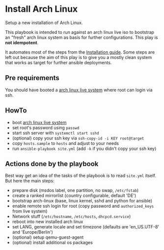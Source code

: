 # Install Arch Linux
Setup a new installation of Arch Linux.

This playbook is intended to run against an arch linux live iso
to bootstrap an "fresh" arch linux system as basis for further 
configurations. This play is **not idempotent**.

It automates most of the steps from the 
[Installation guide](https://wiki.archlinux.org/index.php/Installation_guide).
Some steps are left out because the aim of this play is to give you
a mostly clean system that works as target for further ansible deployments.


## Pre requirements
You should have booted a [arch linux live system](https://www.archlinux.org/download/)
where root can login via ssh.


## HowTo
- boot [arch linux live system](https://www.archlinux.org/download/)
- set root's password using `passwd`
- start ssh server with `systemctl start sshd`
- (optional) copy your ssh key via `ssh-copy-id -i KEY root@target`
- copy `hosts.sample` to `hosts` and adjust to your needs
- run `ansible-playbook site.yml` (add `-k` if you didn't copy your ssh key)


## Actions done by the playbook
Best way get an idea of the tasks of the playbook is to read `site.yml`
itself. But here the main steps:
 
- prepare disk (msdos label, one partition, no swap, `/etc/fstab`)
- create a ranked mirrorlist (country configurable, default 'DE')
- bootstrap arch-linux (base, linux kernel, sshd and python for ansible)
- enable remote ssh login for root (copy password and `authorized_keys` from live system)
- Network stuff (`/etc/hostname`, `/etc/hosts`, `dhcpcd.service`)
- reboot into new installed arch linux
- set LANG, generate locale and set timezone (defaults are 'en_US.UTF-8' and 'Europe/Berlin')
- (optional) setup qemu-guest-agent
- (optional) install additional os packages
